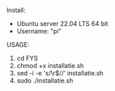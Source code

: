 Install:
- Ubuntu server 22.04 LTS 64 bit
- Username: "pi"

USAGE:
1. cd FYS
2. chmod +x installatie.sh
3. sed -i -e 's/\r$//' installatie.sh
4. sudo ./installatie.sh

